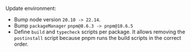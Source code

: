 ---
---

Update environment:

- Bump node version `20.10 -> 22.14`.
- Bump `packageManager` `pnpm@8.6.3 -> pnpm@10.6.5`
- Define `build` and `typecheck` scripts per package. It allows removing the `postinstall` script because pnpm runs the build scripts in the correct order.
